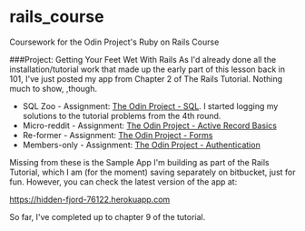# rails_course
Coursework for the Odin Project's Ruby on Rails Course

###Project: Getting Your Feet Wet With Rails
As I'd already done all the installation/tutorial work that made up the early part of this lesson back in 101, I've just posted my app from Chapter 2 of The Rails Tutorial. Nothing much to show, ,though.

* SQL Zoo - Assignment: [The Odin Project - SQL](http://www.theodinproject.com/ruby-on-rails/sql). I started logging my solutions to the tutorial problems from the 4th round.
* Micro-reddit - Assignment: [The Odin Project - Active Record Basics](http://www.theodinproject.com/ruby-on-rails/building-with-active-record)
* Re-former - Assignment: [The Odin Project - Forms](http://www.theodinproject.com/ruby-on-rails/forms)
* Members-only - Assignment: [The Odin Project - Authentication](http://www.theodinproject.com/ruby-on-rails/authentication)

Missing from these is the Sample App I'm building as part of the Rails Tutorial, which I am (for the moment) saving separately on bitbucket, just for fun. However, you can check the latest version of the app at:

https://hidden-fjord-76122.herokuapp.com

So far, I've completed up to chapter 9 of the tutorial.
